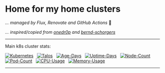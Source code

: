 
# Home for my home clusters

_... managed by Flux, Renovate and GitHub Actions_ :robot:

_... inspired/copied from [onedr0p](https://github.com/onedr0p) and [bernd-schorgers](https://github.com/bernd-schorgers)_

---

Main k8s cluster stats:

[![Kubernetes](https://kromgo.negative7.com/kubernetes_version?format=badge)](https://www.talos.dev/)
&nbsp;
[![Talos](https://kromgo.negative7.com/talos_version?format=badge)](https://www.talos.dev/)
&nbsp;
[![Age-Days](https://kromgo.negative7.com/cluster_age_days?format=badge)](https://github.com/kashalls/kromgo/)
&nbsp;
[![Uptime-Days](https://kromgo.negative7.com/cluster_uptime_days?format=badge)](https://github.com/kashalls/kromgo/)
&nbsp;
[![Node-Count](https://kromgo.negative7.com/cluster_node_count?format=badge)](https://github.com/kashalls/kromgo/)
&nbsp;
[![Pod-Count](https://kromgo.negative7.com/cluster_pod_count?format=badge)](https://github.com/kashalls/kromgo/)
&nbsp;
[![CPU-Usage](https://kromgo.negative7.com/cluster_cpu_usage?format=badge)](https://github.com/kashalls/kromgo/)
&nbsp;
[![Memory-Usage](https://kromgo.negative7.com/cluster_memory_usage?format=badge)](https://github.com/kashalls/kromgo/)
&nbsp;

---

